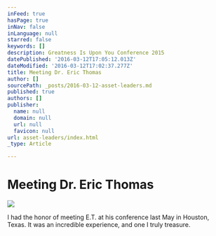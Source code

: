 ```yaml
---
inFeed: true
hasPage: true
inNav: false
inLanguage: null
starred: false
keywords: []
description: Greatness Is Upon You Conference 2015
datePublished: '2016-03-12T17:05:12.013Z'
dateModified: '2016-03-12T17:02:37.277Z'
title: Meeting Dr. Eric Thomas
author: []
sourcePath: _posts/2016-03-12-asset-leaders.md
published: true
authors: []
publisher:
  name: null
  domain: null
  url: null
  favicon: null
url: asset-leaders/index.html
_type: Article

---
```

# Meeting Dr. Eric Thomas
![](https://the-grid-user-content.s3-us-west-2.amazonaws.com/ede282e1-060c-436f-b4bc-fad1a249ed7c.jpg)

I had the honor of meeting E.T. at his conference last May in Houston, Texas. It was an incredible experience, and one I truly treasure.